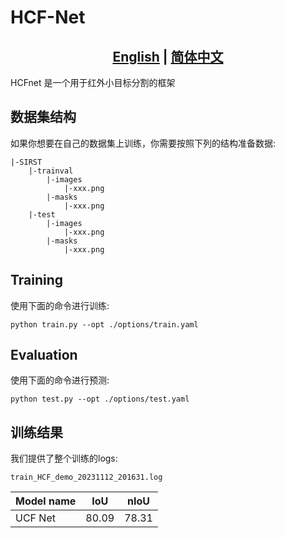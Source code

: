 
# HCF-Net
## <div align="center"><b><a href="README.md">English</a> | <a href="README_CN.md">简体中文</a></b></div>
HCFnet 是一个用于红外小目标分割的框架
## 数据集结构
如果你想要在自己的数据集上训练，你需要按照下列的结构准备数据:
```
|-SIRST
    |-trainval
        |-images
            |-xxx.png
        |-masks
            |-xxx.png
    |-test
        |-images
            |-xxx.png
        |-masks
            |-xxx.png
```

## Training

使用下面的命令进行训练:

```train
python train.py --opt ./options/train.yaml
```
## Evaluation


使用下面的命令进行预测:

```eval
python test.py --opt ./options/test.yaml
```
## 训练结果
我们提供了整个训练的logs:
```
train_HCF_demo_20231112_201631.log
```
| Model name | IoU   | nIoU  |
|------------|-------|-------|
| UCF Net    | 80.09 | 78.31 |
